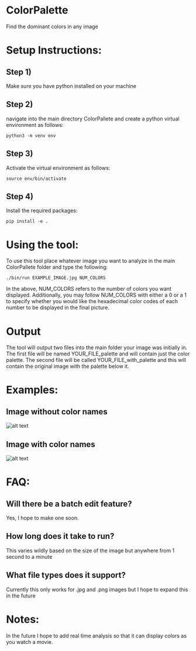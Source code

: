 # ColorPalette
Find the dominant colors in any image

# Setup Instructions:
## Step 1)
Make sure you have python installed on your machine

## Step 2)
navigate into the main directory ColorPallete and create a python virtual environment as follows:
```
python3 -m venv env
```

## Step 3)
Activate the virtual environment as follows:
```
source env/bin/activate
```

## Step 4)
Install the required packages:
```
pip install -e .
```

# Using the tool:
To use this tool place whatever image you want to analyze in the main ColorPallete folder and type the following:
```
./bin/run EXAMPLE_IMAGE.jpg NUM_COLORS
```
In the above, NUM_COLORS refers to the number of colors you want displayed. Additionally, you may follow NUM_COLORS with either a 0 or a 1 to specify whether you would like the hexadecimal color codes of each number to be displayed in the final picture.

# Output
The tool will output two files into the main folder your image was initially in. The first file will be named YOUR_FILE_palette and will contain just the color palette. The second file will be called YOUR_FILE_with_palette and this will contain the original image with the palette below it.

# Examples:
## Image without color names
![alt text](https://github.com/rodartha/ColorPalette/blob/master/Example/fox_with_palette.jpg)

## Image with color names
![alt text](https://github.com/rodartha/ColorPalette/blob/master/Example/Sfox_with_pallete_text.jpg)

# FAQ:
## Will there be a batch edit feature?
Yes, I hope to make one soon.
## How long does it take to run?
This varies wildly based on the size of the image but anywhere from 1 second to a minute
## What file types does it support?
Currently this only works for .jpg and .png images but I hope to expand this in the future

# Notes:
In the future I hope to add real time analysis so that it can display colors as you watch a movie.

